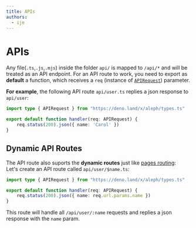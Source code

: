 ```yaml
---
title: APIs
authors:
  - ije
---
```


# APIs

Any file(`.ts`,`.js`,`.mjs`) inside the folder `api/` is mapped to `/api/*` and will be treated as an API endpoint. For an API route to work, you need to export as **default** a function, which receives a `req` (instance of [`APIRequest`](/docs/api-reference/types.ts#APIRequest)) parameter.

**For example**, the following API route `api/user.ts` replies a json response to `api/user`:

```typescript
import type { APIRequest } from "https://deno.land/x/aleph/types.ts"

export default function handler(req: APIRequest) {
    req.status(200).json({ name: 'Carol' })
}
```

## Dynamic API Routes

The API route also suports the **dynamic routes** just like [pages routing](/docs/basic-features/routing#dynamic-routes):
<br>
Let's create an API route called `api/user/$name.ts`:

```typescript
import type { APIRequest } from "https://deno.land/x/aleph/types.ts"

export default function handler(req: APIRequest) {
    req.status(200).json({ name: req.url.params.name })
}
```

This route will handle all `/api/user/:name` requests and replies a json response with the `name` param.

